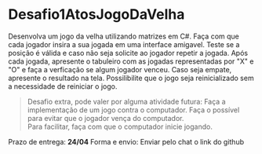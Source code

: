 # Desafio1AtosJogoDaVelha


Desenvolva um jogo da velha utilizando matrizes em C#. Faça com que cada jogador insira a sua jogada em uma interface amigavel.
Teste se a posição é válida e caso não seja solicite ao jogador repetir a jogada. Após cada jogada, apresente o tabuleiro com as jogadas representadas por "X" e "O" e faça a verficação se algum jogador venceu.
Caso seja empate, apresente o resultado na tela. Possilibilite que o jogo seja reinicializado sem a necessidade de reiniciar o jogo.

> Desafio extra, pode valer por alguma atividade futura: Faça a implementação de um jogo contra o computador. Faça o possível para evitar que o jogador vença do computador.  
> Para facilitar, faça com que o computador inicie jogando.

Prazo de entrega: **24/04**
Forma e envio: Enviar pelo chat o link do github
